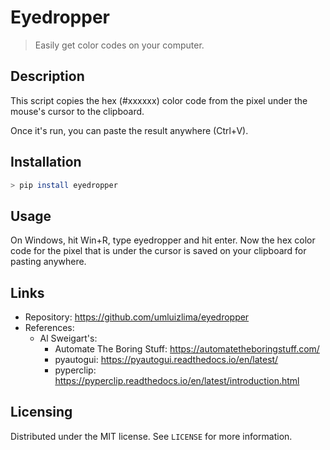 # Eyedropper
> Easily get color codes on your computer.

## Description

This script copies the hex (#xxxxxx) color code from the pixel under the mouse's cursor to the clipboard.

Once it's run, you can paste the result anywhere (Ctrl+V).

## Installation

```sh
> pip install eyedropper
```

## Usage

On Windows, hit Win+R, type eyedropper and hit enter. Now the hex color code for the pixel that is under the cursor is saved on your clipboard for pasting anywhere.

## Links
- Repository: https://github.com/umluizlima/eyedropper
- References:
  - Al Sweigart's:
    - Automate The Boring Stuff: https://automatetheboringstuff.com/
    - pyautogui: https://pyautogui.readthedocs.io/en/latest/
    - pyperclip: https://pyperclip.readthedocs.io/en/latest/introduction.html

## Licensing
Distributed under the MIT license. See `LICENSE` for more information.

